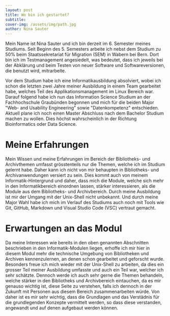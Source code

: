```yaml
---
layout: post
title: Wo bin ich gestartet?
subtitle: 
cover-img: /assets/img/path.jpg
author: Nina Sauter
---
```


Mein Name ist Nina Sauter und ich bin derzeit im 6. Semester meines Studiums. Seit Beginn des 5. Semesters arbeite ich nebst dem Studium zu 50% beim Staatssekretariat für Migration (SEM) in Wabern bei Bern. Dort bin ich im Testmanagement angesiedelt, was bedeutet, dass ich jeweils bei der Abklärung und beim Testen von neuer Software und Softwareversionen, die benutzt wird, mitrarbeite.

Vor dem Studium habe ich eine Informatikausbildung absolviert, wobei ich schon die letzten zwei Jahre meiner Ausbildung in einem Team gearbeitet habe, welches Teil des Applikationsmanagement im Linux Bereich war. Darauf folgend habe ich nun das Information Science Studium an der Fachhochschule Graubünden begonnen und mich für die beiden Major "Web- and Usability Engineering" sowie "Datenkompetenz" entschieden. 
Aktuell plane ich noch einen Master Abschluss nach dem Bachelor Studium machen zu wollen. Dies höchst wahrscheinlich in der Richtung Bioinformatics oder Data Science.


# Meine Erfahrungen
Mein Wissen und meine Erfahrungen im Bereich der Bibliotheks- und Archivthemen umfasst grösstenteils nur die Themen, welche ich im Studium gelernt habe. Daher kann ich nicht von mir behaupten in Bibliotheks- und Archivanwendungen versiert zu sein. 
Dies kommt auch von meinem Informatik-Hintergrund und daher, dass mich die Module, welche sich mehr in den Informatikbereich einordnen lassen, stärker interessieren, als die Module aus dem Bibliotheks- und Archivbereich.
Durch meine Ausbildung ist mir der Umgang mit der Unix-Shell nicht unbekannt. Und durch meine Major Wahl habe ich mich im Verlauf des Studiums auch noch mit Tools wie Git, GitHub, Markdown und Visual Studio Code (VSC) vertraut gemacht. 

# Erwartungen an das Modul
Da meine Interessen wie bereits in den oben genannten Abschnitten beschrieben in den Informatik-Modulen liegen, erhoffe ich mir hier in diesem Modul mehr die technische Umgebung von Bibliotheken und Archiven kennenzulernen, an denen schon gearbeitet und geforscht wurde. 
Besonders freue ich mich wieder mit der Unix-Shell zu arbeiten, da dies ein grosser Teil meiner Ausbildung umfasste und auch ein Teil war, welcher ich sehr schätzte. Dennoch werde ich auch sehr gerne die Themen behandeln, welche stärker in den Bibliotheks und Archivbereich eintauchen, da es mir genauso wichtig ist, diese Seite zu verstehen, falls ich dennoch in der Zukunft mit Personen aus diesem Bereich zusammenarbeiten würde. Von daher ist es mir sehr wichtig, dass die Grundlagen und das Verstädnis für die grundlegenden Konzepte vermittelt werden, so dass diese verstanden, angewandt und auf denen aufgebaut werden können.

